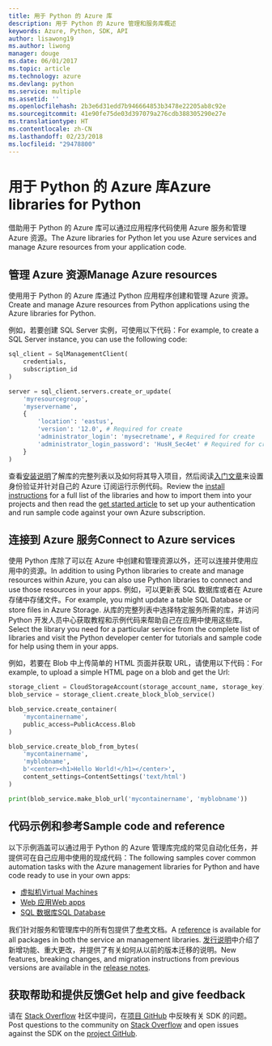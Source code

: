 ```yaml
---
title: 用于 Python 的 Azure 库
description: 用于 Python 的 Azure 管理和服务库概述
keywords: Azure, Python, SDK, API
author: lisawong19
ms.author: liwong
manager: douge
ms.date: 06/01/2017
ms.topic: article
ms.technology: azure
ms.devlang: python
ms.service: multiple
ms.assetid: ''
ms.openlocfilehash: 2b3e6d31edd7b946664853b3478e22205ab8c92e
ms.sourcegitcommit: 41e90fe75de03d397079a276cdb388305290e27e
ms.translationtype: HT
ms.contentlocale: zh-CN
ms.lasthandoff: 02/23/2018
ms.locfileid: "29478800"
---
```

# <a name="azure-libraries-for-python"></a><span data-ttu-id="2815d-104">用于 Python 的 Azure 库</span><span class="sxs-lookup"><span data-stu-id="2815d-104">Azure libraries for Python</span></span>

<span data-ttu-id="2815d-105">借助用于 Python 的 Azure 库可以通过应用程序代码使用 Azure 服务和管理 Azure 资源。</span><span class="sxs-lookup"><span data-stu-id="2815d-105">The Azure libraries for Python let you use Azure services and manage Azure resources from your application code.</span></span> 

## <a name="manage-azure-resources"></a><span data-ttu-id="2815d-106">管理 Azure 资源</span><span class="sxs-lookup"><span data-stu-id="2815d-106">Manage Azure resources</span></span>

<span data-ttu-id="2815d-107">使用用于 Python 的 Azure 库通过 Python 应用程序创建和管理 Azure 资源。</span><span class="sxs-lookup"><span data-stu-id="2815d-107">Create and manage Azure resources from Python applications using the Azure libraries for Python.</span></span>

<span data-ttu-id="2815d-108">例如，若要创建 SQL Server 实例，可使用以下代码：</span><span class="sxs-lookup"><span data-stu-id="2815d-108">For example, to create a SQL Server instance, you can use the following code:</span></span>

```python
sql_client = SqlManagementClient(
    credentials,
    subscription_id
)

server = sql_client.servers.create_or_update(
    'myresourcegroup',
    'myservername',
    {
        'location': 'eastus',
        'version': '12.0', # Required for create
        'administrator_login': 'mysecretname', # Required for create
        'administrator_login_password': 'HusH_Sec4et' # Required for create
    }
)
```

<span data-ttu-id="2815d-109">查看[安装说明](python-sdk-azure-install.md)了解库的完整列表以及如何将其导入项目，然后阅读[入门文章](python-sdk-azure-get-started.yml)来设置身份验证并针对自己的 Azure 订阅运行示例代码。</span><span class="sxs-lookup"><span data-stu-id="2815d-109">Review the [install instructions](python-sdk-azure-install.md) for a full list of the libraries and how to import them into your projects and then read the [get started article](python-sdk-azure-get-started.yml) to set up your authentication and run sample code against your own Azure subscription.</span></span>

## <a name="connect-to-azure-services"></a><span data-ttu-id="2815d-110">连接到 Azure 服务</span><span class="sxs-lookup"><span data-stu-id="2815d-110">Connect to Azure services</span></span>

<span data-ttu-id="2815d-111">使用 Python 库除了可以在 Azure 中创建和管理资源以外，还可以连接并使用应用中的资源。</span><span class="sxs-lookup"><span data-stu-id="2815d-111">In addition to using Python libraries to create and manage resources within Azure, you can also use Python libraries to connect and use those resources in your apps.</span></span> <span data-ttu-id="2815d-112">例如，可以更新表 SQL 数据库或者在 Azure 存储中存储文件。</span><span class="sxs-lookup"><span data-stu-id="2815d-112">For example, you might update a table SQL Database or store files in Azure Storage.</span></span> <span data-ttu-id="2815d-113">从库的完整列表中选择特定服务所需的库，并访问 Python 开发人员中心获取教程和示例代码来帮助自己在应用中使用这些库。</span><span class="sxs-lookup"><span data-stu-id="2815d-113">Select the library you need for a particular service from the complete list of libraries and visit the Python developer center for tutorials and sample code for help using them in your apps.</span></span>

<span data-ttu-id="2815d-114">例如，若要在 Blob 中上传简单的 HTML 页面并获取 URL，请使用以下代码：</span><span class="sxs-lookup"><span data-stu-id="2815d-114">For example, to upload a simple HTML page on a blob and get the Url:</span></span>

```python
storage_client = CloudStorageAccount(storage_account_name, storage_key)
blob_service = storage_client.create_block_blob_service()

blob_service.create_container(
    'mycontainername',
    public_access=PublicAccess.Blob
)

blob_service.create_blob_from_bytes(
    'mycontainername',
    'myblobname',
    b'<center><h1>Hello World!</h1></center>',
    content_settings=ContentSettings('text/html')
)

print(blob_service.make_blob_url('mycontainername', 'myblobname'))
```

## <a name="sample-code-and-reference"></a><span data-ttu-id="2815d-115">代码示例和参考</span><span class="sxs-lookup"><span data-stu-id="2815d-115">Sample code and reference</span></span>
<span data-ttu-id="2815d-116">以下示例涵盖可以通过用于 Python 的 Azure 管理库完成的常见自动化任务，并提供可在自己应用中使用的现成代码：</span><span class="sxs-lookup"><span data-stu-id="2815d-116">The following samples cover common automation tasks with the Azure management libraries for Python and have code ready to use in your own apps:</span></span>
- [<span data-ttu-id="2815d-117">虚拟机</span><span class="sxs-lookup"><span data-stu-id="2815d-117">Virtual Machines</span></span>](python-sdk-azure-virtual-machine-samples.md)
- [<span data-ttu-id="2815d-118">Web 应用</span><span class="sxs-lookup"><span data-stu-id="2815d-118">Web apps</span></span>](python-sdk-azure-web-apps-samples.md)
- [<span data-ttu-id="2815d-119">SQL 数据库</span><span class="sxs-lookup"><span data-stu-id="2815d-119">SQL Database</span></span>](python-sdk-azure-sql-database-samples.md)

<span data-ttu-id="2815d-120">我们针对服务和管理库中的所有包提供了[参考](/python/api/overview/azure)文档。</span><span class="sxs-lookup"><span data-stu-id="2815d-120">A [reference](/python/api/overview/azure) is available for all packages in both the service an management libraries.</span></span> <span data-ttu-id="2815d-121">[发行说明](python-sdk-azure-release-notes.md)中介绍了新增功能、重大更改，并提供了有关如何从以前的版本迁移的说明。</span><span class="sxs-lookup"><span data-stu-id="2815d-121">New features, breaking changes, and migration instructions from previous versions are available in the [release notes](python-sdk-azure-release-notes.md).</span></span> 

## <a name="get-help-and-give-feedback"></a><span data-ttu-id="2815d-122">获取帮助和提供反馈</span><span class="sxs-lookup"><span data-stu-id="2815d-122">Get help and give feedback</span></span>

<span data-ttu-id="2815d-123">请在 [Stack Overflow](http://stackoverflow.com/questions/tagged/azure-sdk-python) 社区中提问，在[项目 GitHub](https://github.com/Azure/azure-sdk-for-python) 中反映有关 SDK 的问题。</span><span class="sxs-lookup"><span data-stu-id="2815d-123">Post questions to the community on [Stack Overflow](http://stackoverflow.com/questions/tagged/azure-sdk-python) and open issues against the SDK on the [project GitHub](https://github.com/Azure/azure-sdk-for-python).</span></span>
